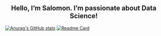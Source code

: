 ## $$\text{Hello, I'm Salomon. I'm passionate about Data Science!}$$

[![Anurag's GitHub stats](https://github-readme-stats.vercel.app/api?username=salomonhotegni&show_icons=true&hide=contribs,prs&cache_seconds=86400&theme=nightowl)](https://github.com/anuraghazra/github-readme-stats)
[![Readme Card](https://github-readme-stats.vercel.app/api/pin/?username=salomonhotegni&repo=github-readme-stats)](https://github.com/anuraghazra/github-readme-stats)

